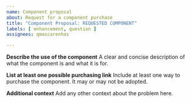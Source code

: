 ```yaml
---
name: Component proposal
about: Request for a component purchase
title: "Component Proposal: REQUESTED COMPONENT"
labels: [ enhancement, question ]
assignees: qmascarenhas

---
```


**Describe the use of the component**
A clear and concise description of what the component is and what it is for.

**List at least one possible purchasing link**
Include at least one way to purchase the component. It may or may not be adopted.

**Additional context**
Add any other context about the problem here.